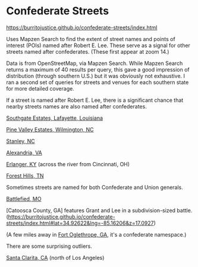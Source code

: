 # Confederate Streets

https://burritojustice.github.io/confederate-streets/index.html

Uses Mapzen Search to find the extent of street names and points of interest (POIs) named after Robert E. Lee. These serve as a signal for other streets named after confederates. (These first appear at zoom 14.) 

Data is from OpenStreetMap, via Mapzen Search. While Mapzen Search returns a maximum of 40 results per query, this gave a good impression of distribution (through southern U.S.) but it was obviously not exhaustive. I ran a second set of queries for streets and venues for each southern state for more detailed coverage.

If a street is named after Robert E. Lee, there is a significant chance that nearby streets names are also named after confederates.

[Southgate Estates, Lafayette, Louisiana](https://burritojustice.github.io/confederate-streets/index.html#lat=32.4613&lng=-93.6509&z=15.7011)

[Pine Valley Estates, Wilmington, NC](https://burritojustice.github.io/confederate-streets/index.html#lat=34.1881&lng=-77.8959&z=15.2750)

[Stanley, NC](https://burritojustice.github.io/confederate-streets/index.html#lat=35.34578&lng=-81.08881&z=16.0844)

[Alexandria, VA](https://burritojustice.github.io/confederate-streets/index.html#lat=38.8271&lng=-77.0651&z=12.0386)

[Erlanger, KY](https://burritojustice.github.io/confederate-streets/index.html#lat=39.05277&lng=-84.61434&z=16.0677) (across the river from Cincinnati, OH)

[Forest Hills, TN](https://burritojustice.github.io/confederate-streets/index.html#lat=36.0652&lng=-86.8140&z=15.1927)

Sometimes streets are named for both Confederate and Union generals.

[Battlefied, MO](https://burritojustice.github.io/confederate-streets/index.html#lat=37.11232&lng=-93.37270&z=16.9219)

[Catoosca County, GA] features Grant and Lee in a subdivision-sized battle. (https://burritojustice.github.io/confederate-streets/index.html#lat=34.92622&lng=-85.16206&z=17.0927)

(A few miles away in [Fort Oglethrope, GA](https://burritojustice.github.io/confederate-streets/index.html#lat=34.9471&lng=-85.2507&z=15.6594), it's a confederate namespace.)

There are some surprising outliers.

[Santa Clarita, CA](https://burritojustice.github.io/confederate-streets/index.html#lat=34.39948&lng=-118.48957&z=16.9219) (north of Los Angeles)
